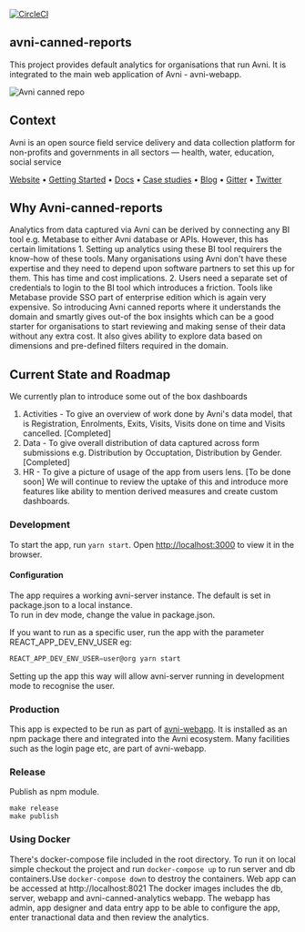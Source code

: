 [![CircleCI](https://circleci.com/gh/avniproject/avni-canned-reports/tree/main.svg?style=svg)](https://circleci.com/gh/avniproject/avni-canned-reports/tree/main)


## avni-canned-reports
This project provides default analytics for organisations that run Avni. It is integrated to the main web application of Avni - avni-webapp.

![Avni canned repo](https://user-images.githubusercontent.com/426156/141683178-de08f749-1f26-4998-9a92-1fcb88403533.png)

## Context
Avni is an open source field service delivery and data collection platform for non-profits and governments in all sectors — health, water, education, social service

[Website](https://avniproject.org/) • [Getting Started](https://avniproject.org/getting-started/) • [Docs](https://avni.readme.io/docs) • [Case studies](https://avniproject.org/case-studies) • [Blog](https://avniproject.org/blog) • [Gitter](https://gitter.im/avniproject/avni)  • [Twitter](https://twitter.com/avniproject)

## Why Avni-canned-reports
Analytics from data captured via Avni can be derived by connecting any BI tool e.g. Metabase to either Avni database or APIs. However, this has certain limitations 1. Setting up analytics using these BI tool requirers the know-how of these tools. Many organisations using Avni don't have these expertise and they need to depend upon software partners to set this up for them. This has time and cost implications. 2. Users need a separate set of credentials to login to the BI tool which introduces a friction. Tools like Metabase provide SSO part of enterprise edition which is again very expensive. 
So introducing Avni canned reports where it understands the domain and smartly gives out-of the box insights which can be a good starter for organisations to start reviewing and making sense of their data without any extra cost. It also gives ability to explore data based on dimensions and pre-defined filters required in the domain.

## Current State and Roadmap
We currently plan to introduce some out of the box dashboards
1. Activities - To give an overview of work done by Avni's data model, that is Registration, Enrolments, Exits, Visits, Visits done on time and Visits cancelled. [Completed]
2. Data - To give overall distribution of data captured across form submissions e.g. Distribution by Occuptation, Distribution by Gender. [Completed]
3. HR - To give a picture of usage of the app from users lens. [To be done soon]
We will continue to review the uptake of this and introduce more features like ability to mention derived measures and create custom dashboards.

### Development

To start the app, run  `yarn start`. 
Open [http://localhost:3000](http://localhost:3000) to view it in the browser.

#### Configuration
The app requires a working avni-server instance. The default is set in package.json to a local instance.\
 To run in dev mode, change the value in package.json. 
 
If you want to run as a specific user, run the app with the parameter REACT_APP_DEV_ENV_USER
eg: 
```javascript
REACT_APP_DEV_ENV_USER=user@org yarn start
```

Setting up the app this way will allow avni-server running in development mode to recognise the user.

### Production
This app is expected to be run as part of [avni-webapp](https://github.com/avniproject/avni-webapp/). It is installed as an npm package there and integrated into the Avni ecosystem. Many facilities such as the login page etc, are part of avni-webapp. 

### Release
Publish as npm module. 
```shell script
make release
make publish
```

### Using Docker
There's docker-compose file included in the root directory. To run it on local simple checkout the project and run `docker-compose up` to run server and db containers.Use `docker-compose down` to destroy the containers. Web app can be accessed at http://localhost:8021
The docker images includes the db, server, webapp and avni-canned-analytics webapp. The webapp has admin, app designer and data entry app to be able to configure the app, enter tranactional data and then review the analytics.
